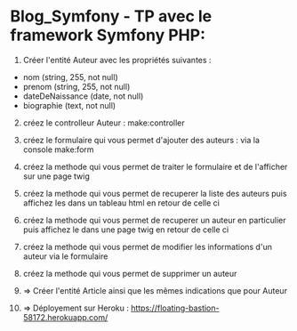 # Blog_Symfony - TP avec le framework Symfony PHP:

1. Créer l'entité Auteur avec les propriétés suivantes :

- nom (string, 255, not null)
- prenom (string, 255, not null)
- dateDeNaissance (date, not null)
- biographie (text, not null)

2. créez le controlleur Auteur : make:controller

3. créez le formulaire qui vous permet d'ajouter des auteurs : via la console make:form

4. créez la methode qui vous permet de traiter le formulaire et de l'afficher sur une page twig

5. créez la methode qui vous permet de recuperer la liste des auteurs puis affichez les dans un tableau html en retour de celle ci

6. créez la methode qui vous permet de recuperer un auteur en particulier puis affichez le dans une page twig en retour de celle ci

7. créez la methode qui vous permet de modifier les informations d'un auteur via le formulaire

8. créez la methode qui vous permet de supprimer un auteur

9. => Créer l'entité Article ainsi que les mêmes indications que pour Auteur

10. => Déployement sur Heroku : https://floating-bastion-58172.herokuapp.com/
